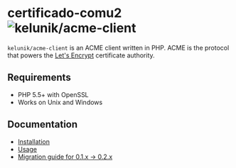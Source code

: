 # certificado-comu2![`kelunik/acme-client`](./res/logo.png)

`kelunik/acme-client` is an ACME client written in PHP. ACME is the protocol that powers the [Let's Encrypt](https://letsencrypt.org) certificate authority.

## Requirements

 * PHP 5.5+ with OpenSSL
 * Works on Unix and Windows

## Documentation

 * [Installation](./doc/installation.md)
 * [Usage](./doc/usage.md)
 * [Migration guide for 0.1.x → 0.2.x](./doc/migrations/0.2.0.md)

